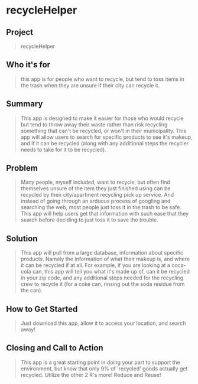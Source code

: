 # recycleHelper #

<!-- 
> This material was originally posted [here](http://www.quora.com/What-is-Amazons-approach-to-product-development-and-product-management). It is reproduced here for posterities sake.

There is an approach called "working backwards" that is widely used at Amazon. They work backwards from the customer, rather than starting with an idea for a product and trying to bolt customers onto it. While working backwards can be applied to any specific product decision, using this approach is especially important when developing new products or features.

For new initiatives a product manager typically starts by writing an internal press release announcing the finished product. The target audience for the press release is the new/updated product's customers, which can be retail customers or internal users of a tool or technology. Internal press releases are centered around the customer problem, how current solutions (internal or external) fail, and how the new product will blow away existing solutions.

If the benefits listed don't sound very interesting or exciting to customers, then perhaps they're not (and shouldn't be built). Instead, the product manager should keep iterating on the press release until they've come up with benefits that actually sound like benefits. Iterating on a press release is a lot less expensive than iterating on the product itself (and quicker!).

If the press release is more than a page and a half, it is probably too long. Keep it simple. 3-4 sentences for most paragraphs. Cut out the fat. Don't make it into a spec. You can accompany the press release with a FAQ that answers all of the other business or execution questions so the press release can stay focused on what the customer gets. My rule of thumb is that if the press release is hard to write, then the product is probably going to suck. Keep working at it until the outline for each paragraph flows. 

Oh, and I also like to write press-releases in what I call "Oprah-speak" for mainstream consumer products. Imagine you're sitting on Oprah's couch and have just explained the product to her, and then you listen as she explains it to her audience. That's "Oprah-speak", not "Geek-speak".

Once the project moves into development, the press release can be used as a touchstone; a guiding light. The product team can ask themselves, "Are we building what is in the press release?" If they find they're spending time building things that aren't in the press release (overbuilding), they need to ask themselves why. This keeps product development focused on achieving the customer benefits and not building extraneous stuff that takes longer to build, takes resources to maintain, and doesn't provide real customer benefit (at least not enough to warrant inclusion in the press release).
 -->
 
## Project ##
  > recycleHelper

## Who it's for ##
  > this app is for people who want to recycle, but tend to toss items in the trash when they are unsure if their city can recycle it.

## Summary ##
  > This app is designed to make it easier for those who would recycle but tend to throw away their waste rather than risk recycling something that can't be recycled, or won't in their municipality. This app will allow users to search for specific products to see it's makeup, and if it can be recycled (along with any additional steps the recycler needs to take for it to be recycled). 

## Problem ##
  > Many people, myself included, want to recycle, but often find themselves unsure of the item they just finished using can be recycled by their city/apartment recycling pick up service. And instead of going through an arduous process of googling and searching the web, most people just toss it in the trash to be safe. This app will help users get that information with such ease that they search before deciding to just toss it to save the trouble.

## Solution #
  > This app will pull from a large database, information about specific products. Namely the information of what their makeup is, and where it can be recycled if at all. For example, if you are looking at a coca-cola can, this app will tell you what it's made up of, can it be recycled in your zip code, and any additional steps needed for the recycling crew to recycle it (for a coke can, rinsing out the soda residue from the can).

## How to Get Started ##
  > Just download this app, allow it to access your location, and search away!

## Closing and Call to Action ##
  > This app is a great starting point in doing your part to support the environment, but know that only 9% of 'recycled' goods actually get recycled. Utilize the other 2 R's more! Reduce and Reuse!

